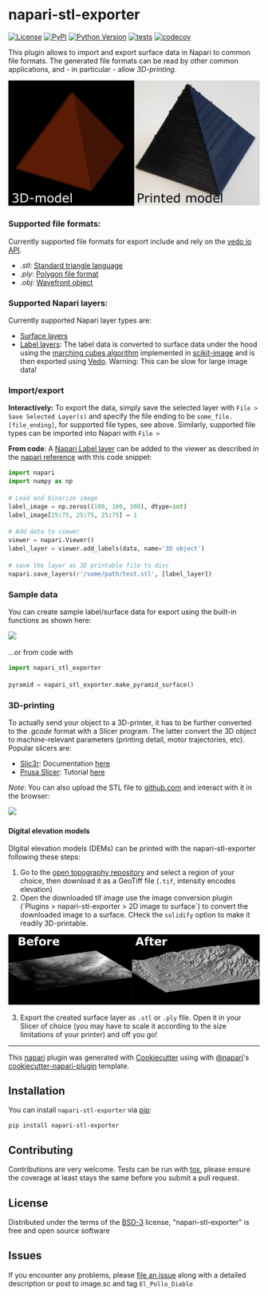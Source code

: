 # napari-stl-exporter

[![License](https://img.shields.io/pypi/l/napari-stl-exporter.svg?color=green)](https://github.com/jo-mueller/napari-stl-exporter/raw/master/LICENSE)
[![PyPI](https://img.shields.io/pypi/v/napari-stl-exporter.svg?color=green)](https://pypi.org/project/napari-stl-exporter)
[![Python Version](https://img.shields.io/pypi/pyversions/napari-stl-exporter.svg?color=green)](https://python.org)
[![tests](https://github.com/jo-mueller/napari-stl-exporter/workflows/tests/badge.svg)](https://github.com/jo-mueller/napari-stl-exporter/actions)
[![codecov](https://codecov.io/gh/jo-mueller/napari-stl-exporter/branch/main/graph/badge.svg?token=9zctLzazD9)](https://codecov.io/gh/jo-mueller/napari-stl-exporter)

This plugin allows to import and export surface data in Napari to common file formats. The generated file formats can be read by other common applications, and - in particular - allow *3D-printing*.

![](https://github.com/jo-mueller/napari-stl-exporter/blob/main/doc/model_and_printed_model.png)


### Supported file formats:
Currently supported file formats for export include and rely on the [vedo io API](https://vedo.embl.es/autodocs/content/vedo/io.html#vedo.io).
* *.stl*: [Standard triangle language](https://en.wikipedia.org/wiki/STL_%28file_format%29)
* *.ply*: [Polygon file format](https://en.wikipedia.org/wiki/PLY_(file_format))
* *.obj*: [Wavefront object](https://en.wikipedia.org/wiki/Wavefront_.obj_file)

### Supported Napari layers:

Currently supported Napari layer types are:
* [Surface layers](https://napari.org/howtos/layers/surface.html)
* [Label layers](https://napari.org/howtos/layers/labels.html): The label data is converted to surface data under the hood using the [marching cubes algorithm](https://scikit-image.org/docs/dev/api/skimage.measure.html#skimage.measure.marching_cubes) implemented in [scikit-image](https://scikit-image.org/) and is then exported using [Vedo](https://vedo.embl.es/). Warning: This can be slow for large image data!

### Import/export

**Interactively:** To export the data, simply save the selected layer with `File > Save Selected Layer(s)` and specify the file ending to be `some_file.[file_ending]`, for supported file types, see above. Similarly, supported file types can be imported into Napari with `File > `

**From code**: A [Napari Label layer](https://napari.org/api/napari.layers.Labels.html) can be added to the viewer as described in the [napari reference](https://napari.org/gallery/add_labels.html?highlight=add_labels) with this code snippet:

```python
import napari
import numpy as np

# Load and binarize image
label_image = np.zeros((100, 100, 100), dtype=int)
label_image[25:75, 25:75, 25:75] = 1

# Add data to viewer
viewer = napari.Viewer()
label_layer = viewer.add_labels(data, name='3D object')

# save the layer as 3D printable file to disc
napari.save_layers(r'/some/path/test.stl', [label_layer])
```

### Sample data
You can create sample label/surface data for export using the built-in functions as shown here:

![](https://github.com/jo-mueller/napari-stl-exporter/blob/main/doc/1_sample_data.png)

...or from code with

```Python
import napari_stl_exporter

pyramid = napari_stl_exporter.make_pyramid_surface()

```

### 3D-printing
To actually send your object to a 3D-printer, it has to be further converted to the *.gcode* format with a Slicer program. The latter convert the 3D object to machine-relevant parameters (printing detail, motor trajectories, etc). Popular slicers are:

* [Slic3r](https://slic3r.org/): Documentation [here](https://manual.slic3r.org/intro/overview)
* [Prusa Slicer](https://www.prusa3d.com/prusaslicer/): Tutorial [here](https://help.prusa3d.com/en/article/first-print-with-prusaslicer_1753)

*Note*: You can also upload the STL file to [github.com](https://github.com) and interact with it in the browser:

![](https://github.com/jo-mueller/napari-stl-exporter/blob/main/doc/pyramid_browser_screenshot.png)

#### Digital elevation models

DIgital elevation models (DEMs) can be printed with the napari-stl-exporter following these steps:

1. Go to the [open topography repository](https://portal.opentopography.org/raster?opentopoID=OTSDEM.032021.4326.2) and select a region of your choice, then download it as a GeoTiff file (`.tif`, intensity encodes elevation)
2. Open the downloaded tif image use the image conversion plugin (´Plugins > napari-stl-exporter > 2D image to surface´) to convert the downloaded image to a surface. CHeck the `solidify` option to make it readily 3D-printable.

![](https://github.com/jo-mueller/napari-stl-exporter/blob/main/doc/landscape_to_surface.png)

3. Export the created surface layer as `.stl` or `.ply` file. Open it in your Slicer of choice (you may have to scale it according to the size limitations of your printer) and off you go!

----------------------------------

This [napari] plugin was generated with [Cookiecutter] using with [@napari]'s [cookiecutter-napari-plugin] template.

<!--
Don't miss the full getting started guide to set up your new package:
https://github.com/napari/cookiecutter-napari-plugin#getting-started

and review the napari docs for plugin developers:
https://napari.org/docs/plugins/index.html
-->

## Installation

You can install `napari-stl-exporter` via [pip]:

    pip install napari-stl-exporter

## Contributing

Contributions are very welcome. Tests can be run with [tox], please ensure
the coverage at least stays the same before you submit a pull request.

## License

Distributed under the terms of the [BSD-3] license,
"napari-stl-exporter" is free and open source software

## Issues

If you encounter any problems, please [file an issue](https://github.com/jo-mueller/napari-stl-exporter/issues) along with a detailed description or post to image.sc and tag ```El_Pollo_Diablo```

[napari]: https://github.com/napari/napari
[Cookiecutter]: https://github.com/audreyr/cookiecutter
[@napari]: https://github.com/napari
[MIT]: http://opensource.org/licenses/MIT
[BSD-3]: http://opensource.org/licenses/BSD-3-Clause
[GNU GPL v3.0]: http://www.gnu.org/licenses/gpl-3.0.txt
[GNU LGPL v3.0]: http://www.gnu.org/licenses/lgpl-3.0.txt
[Apache Software License 2.0]: http://www.apache.org/licenses/LICENSE-2.0
[Mozilla Public License 2.0]: https://www.mozilla.org/media/MPL/2.0/index.txt
[cookiecutter-napari-plugin]: https://github.com/napari/cookiecutter-napari-plugin

[napari]: https://github.com/napari/napari
[tox]: https://tox.readthedocs.io/en/latest/
[pip]: https://pypi.org/project/pip/
[PyPI]: https://pypi.org/
